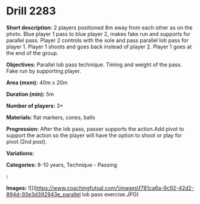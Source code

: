 # Drill 2283

**Short description:**
2 players positioned 8m away from each other as on the photo. Blue player 1 pass to blue player 2, makes fake run and supports for parallel pass. Player 2 controls with the sole and pass parallel lob pass for player 1. Player 1 shoots and goes back instead of player 2. Player 1 goes at the end of the group.

**Objectives:**
Parallel lob pass technique. Timing and weight of the pass. Fake run by supporting player.

**Area (mxm):**
40m x 20m

**Duration (min):**
5m

**Number of players:**
3+

**Materials:**
flat markers, cones, balls

**Progression:**
After the lob pass, passer supports the action.Add pivot to support the action so the player will have the option to shoot or play for pivot (2nd post).

**Variations:**


**Categories:**
8-10 years, Technique - Passing

**:**


**Images:**
![](https://www.coachingfutsal.com/\images\f781ca6a-9c92-42d2-894d-93e3d392943e_parallel lob pass exercise.JPG)

